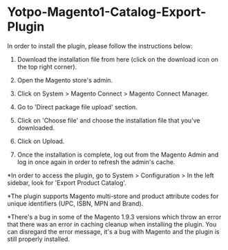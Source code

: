 # Yotpo-Magento1-Catalog-Export-Plugin

In order to install the plugin, please follow the instructions below:

1. Download the installation file from here (click on the download icon on the top right corner).

2. Open the Magento store's admin.

3. Click on System > Magento Connect > Magento Connect Manager.

4. Go to 'Direct package file upload' section.

5. Click on 'Choose file' and choose the installation file that you've downloaded.

6. Click on Upload.

7. Once the installation is complete, log out from the Magento Admin and log in once again in order to refresh the admin's cache.

*In order to access the plugin, go to System > Configuration > In the left sidebar, look for 'Export Product Catalog'.

*The plugin supports Magento multi-store and product attribute codes for unique identifiers (UPC, ISBN, MPN and Brand).

*There's a bug in some of the Magento 1.9.3 versions which throw an error that there was an error in caching cleanup when installing the plugin. You can disregard the error message, it's a bug with Magento and the plugin is still properly installed.
